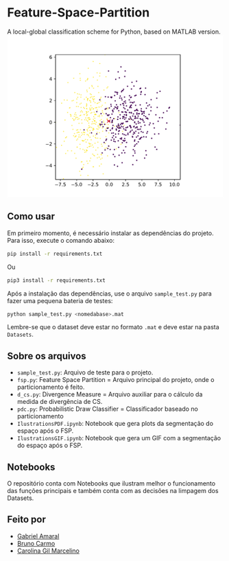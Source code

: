 # Feature-Space-Partition
A local-global classification scheme for Python, based on MATLAB version.
![](https://github.com/amaral220x/Feature-Space-Partition/blob/main/multipage.gif)

## Como usar
Em primeiro momento, é necessário instalar as dependências do projeto. Para isso, execute o comando abaixo:
```bash
pip install -r requirements.txt
```
Ou
```bash
pip3 install -r requirements.txt
```

Após a instalação das dependências, use o arquivo `sample_test.py` para fazer uma pequena bateria de testes:
```bash 
python sample_test.py <nomedabase>.mat
```
Lembre-se que o dataset deve estar no formato `.mat` e deve estar na pasta `Datasets`.

## Sobre os arquivos
- `sample_test.py`: Arquivo de teste para o projeto.
- `fsp.py`: Feature Space Partition = Arquivo principal do projeto, onde o particionamento é feito.
- `d_cs.py`: Divergence Measure = Arquivo auxiliar para o cálculo da medida de divergência de CS.
- `pdc.py`: Probabilistic Draw Classifier = Classificador baseado no particionamento
- `IlustrationsPDF.ipynb`: Notebook que gera plots da segmentação do espaço após o FSP.
- `IlustrationsGIF.ipynb`: Notebook que gera um GIF com a segmentação do espaço após o FSP.

## Notebooks
O repositório conta com Notebooks que ilustram melhor o funcionamento das funções principais e também conta com as decisões na limpagem dos Datasets.



## Feito por
- [Gabriel Amaral](https://github.com/amaral220x)
- [Bruno Carmo](https://la.mathworks.com/matlabcentral/profile/authors/7908674)
- [Carolina Gil Marcelino](https://www.mathworks.com/matlabcentral/fileexchange/112245-feature-space-partition-fsp)
